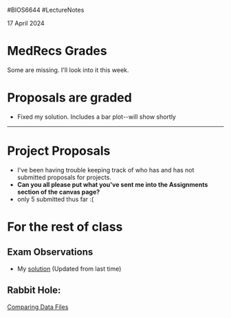 #BIOS6644
#LectureNotes

17 April  2024

# MedRecs Grades
Some are missing.  I'll look into it this week.


# Proposals are graded
- Fixed my solution.  Includes a bar plot--will show shortly
---
# Project Proposals
- I've been having trouble keeping track of who has and has not submitted proposals for projects.   
- **Can you all please put what you've sent me into the Assignments section of the canvas page?**   
- only 5 submitted thus far :( 


# For the rest of class

## Exam Observations
  
- My [solution](https://github.com/BIOS6644/BIOS6644_Spring_2024/blob/main/Exam/JamesKing_BIOS6644_Exam_2024.ipynb) (Updated from last time)

## Rabbit Hole: 

[Comparing Data Files](https://github.com/BIOS6644/BIOS6644_Spring_2024/blob/main/Modules/CmpDataSets/JamesKing_BIOS6644_Comparing_Data_Sets.ipynb)


